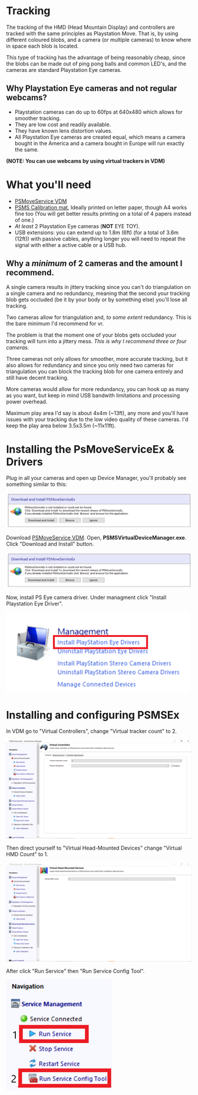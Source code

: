 # Tracking
The tracking of the HMD (Head Mountain Display) and controllers are tracked with the same principles as Playstation Move. That is, by using different coloured blobs, and a camera (or multiple cameras) to know where in space each blob is located.

This type of tracking has the advantage of being reasonably cheap, since the blobs can be made out of ping pong balls and common LED's, and the cameras are standard Playstation Eye cameras.

## Why Playstation Eye cameras and not regular webcams?
- Playstation cameras can do up to 60fps at 640x480 which allows for smoother tracking.
- They are low cost and readily available.
- They have known lens distortion values. 
- All Playstation Eye cameras are created equal, which means a camera bought in the America and a camera bought in Europe will run exactly the same.

**(NOTE: You can use webcams by using virtual trackers in VDM)**

# What you'll need
- [PSMoveService VDM](https://github.com/Timocop/PSMoveServiceEx-Virtual-Device-Manager/releases/)
- [PSMS Calibration mat](https://github.com/psmoveservice/PSMoveService/blob/master/misc/calibration/CalibrationMat.pdf), Ideally printed on letter paper, though A4 works fine too (You will get better results printing on a total of 4 papers instead of one.)
- *At least* 2 Playstation Eye cameras (**NOT** EYE TOY).
- USB extensions: you can extend up to 1.8m (6ft) (for a total of 3.6m (12ft)) with passive cables, anything longer you will need to repeat the signal with either a active cable or a USB hub.

## Why a *minimum* of 2 cameras and the amount I recommend.
A single camera results in jittery tracking since you can't do triangulation on a single camera and no redundancy, meaning that the second your tracking blob gets occluded (be it by your body or by something else) you'll lose all tracking.

Two cameras allow for triangulation and, *to some extent* redundancy. This is the bare minimum I'd recommend for vr.

The problem is that the moment one of your blobs gets occluded your tracking will turn into a jittery mess. *This is why I recommend three or four cameras.*

Three cameras not only allows for smoother, more accurate tracking, but it also allows for redundancy and since you only need two cameras for triangulation you can block the tracking blob for one camera entirely and still have decent tracking.

More cameras would allow for more redundancy, you can hook up as many as you want, but keep in mind USB bandwith limitations and processing power overhead. 

Maximum play area I'd say is about 4x4m (~13ft), any more and you'll have issues with your tracking due to the low video quality of these cameras. I'd keep the play area below 3.5x3.5m (~11x11ft).

# Installing the PsMoveServiceEx & Drivers

Plug in all your cameras and open up Device Manager, you'll probably see something similar to this:

![1](img/Tracking/DrvInstall/1.png)

Download [PSMoveService VDM](https://github.com/Timocop/PSMoveServiceEx-Virtual-Device-Manager/releases/).
Open, **PSMSVirtualDeviceManager.exe**. Click "Download and Install" button.

![4](img/Tracking/DrvInstall/4.png)

Now, install PS Eye camera driver. Under managment click "Install Playstation Eye Driver".

![5](img/Tracking/DrvInstall/5.png)

# Installing and configuring PSMSEx

In VDM go to "Virtual Controllers", change "Virtual tracker count" to 2.

![6](img/Tracking/PSMSInstall/7.png)

Then direct yourself to "Virtual Head-Mounted Devices" change "Virtual HMD Count" to 1.

![7](img/Tracking/PSMSInstall/8.png)

After click "Run Service" then "Run Service Config Tool".

![8](img/Tracking/PSMSInstall/6.png)
